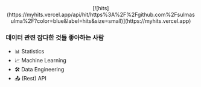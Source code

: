 <div align=center>
[![hits](https://myhits.vercel.app/api/hit/https%3A%2F%2Fgithub.com%2Fsulmasulma%2F?color=blue&label=hits&size=small)](https://myhits.vercel.app)
</div>

### 데이터 관련 잡다한 것들 좋아하는 사람

- 📊 Statistics
- 📈 Machine Learning
- 🛠️ Data Engineering
- 📤 (Rest) API

